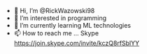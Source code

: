 - 👋 Hi, I’m @RickWazowski98
- 👀 I’m interested in programming
- 🌱 I’m currently learning ML technologies
- 📫 How to reach me ...
      Skype https://join.skype.com/invite/kczQ8rfSblYY

<!---
RickWazowski98/RickWazowski98 is a ✨ special ✨ repository because its `README.md` (this file) appears on your GitHub profile.
You can click the Preview link to take a look at your changes.
--->
